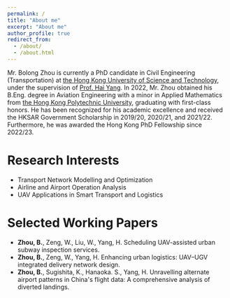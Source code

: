 ```yaml
---
permalink: /
title: "About me"
excerpt: "About me"
author_profile: true
redirect_from: 
  - /about/
  - /about.html
---
```



Mr. Bolong Zhou is currently a PhD candidate in Civil Engineering (Transportation) at [the Hong Kong University of Science and Technology](https://hkust.edu.hk/), under the supervision of  [Prof. Hai Yang](http://cehyang.people.ust.hk/). In 2022, Mr. Zhou obtained his B.Eng. degree in Aviation Engineering with a minor in Applied Mathematics from [the Hong Kong Polytechnic University](https://www.polyu.edu.hk/), graduating with first-class honors. He has been recognized for his academic excellence and received the HKSAR Government Scholarship in 2019/20, 2020/21, and 2021/22. Furthermore, he was awarded the Hong Kong PhD Fellowship since 2022/23.


Research Interests
======
- Transport Network Modelling and Optimization
- Airline and Airport Operation Analysis
- UAV Applications in Smart Transport and Logistics


Selected Working Papers
======
- **Zhou, B.**, Zeng, W., Liu, W., Yang, H. Scheduling UAV-assisted urban subway inspection services.
- **Zhou, B.**, Zeng, W., Yang, H. Enhancing urban logistics: UAV–UGV integrated delivery network design.
- **Zhou, B.**, Sugishita, K., Hanaoka. S., Yang, H. Unravelling alternate airport patterns in China's flight data: A comprehensive analysis of diverted landings.
 

